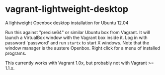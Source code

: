 vagrant-lightweight-desktop
===========================

A lightweight Openbox desktop installation for Ubuntu 12.04

Run this against "precise64" or similar Ubuntu box from Vagrant. It will launch a VirtualBox window with the Vagrant box inside it. Log in with password 'password' and run ```startx``` to start X windows. Note that the window manager is the austere Openbox. Right click for a menu of installed programs.

This currently works with Vagrant 1.0x, but probably not with Vagrant >= 1.1.x.
